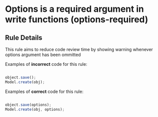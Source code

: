 # Options is a required argument in write functions (options-required)


## Rule Details

This rule aims to reduce code review time by showing warning whenever options argument has been ommitted

Examples of **incorrect** code for this rule:

```js

object.save();
Model.create(obj);

```

Examples of **correct** code for this rule:

```js

object.save(options);
Model.create(obj, options);

```

